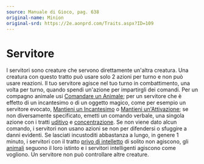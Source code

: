 ```yaml
---
source: Manuale di Gioco, pag. 638
original-name: Minion
original-srd: https://2e.aonprd.com/Traits.aspx?ID=109
---
```


# Servitore

I servitori sono creature che servono direttamente un'altra creatura. Una
creatura con questo tratto può usare solo 2 azioni per turno e non può usare
reazioni. Il tuo servitore agisce nel tuo turno in combattimento, una volta per
turno, quando spendi un'azione per impartirgli dei comandi. Per un compagno
animale usi [Comandare un Animale](/azioni/comandare-un-animale); per un
servitore che è effetto di un incantesimo o di un oggetto magico, come per
esempio un servitore evocato,
[Mantieni un Incantesimo](/azioni/mantenere-un-incantesimo) o
[Mantieni un'Attivazione](/azioni/mantenere-un-attivazione); se non diversamente
specificato, emetti un comando verbale, una singola azione con i tratti
[uditivo](/tratti/uditivo) e [concentrazione](/tratti/concentrazione). Se non
viene dato alcun comando, i servitori non usano azioni se non per difendersi o
sfuggire a danni evidenti. Se lasciati incustoditi abbastanza a lungo, in genere
1 minuto, i servitori con il tratto
[privo di intelletto](/tratti/privo-di-intelletto) di solito non agiscono, gli
[animali](/tratti/animale) seguono il loro istinto e i servitori intelligenti
agiscono come vogliono. Un servitore non può controllare altre creature.
